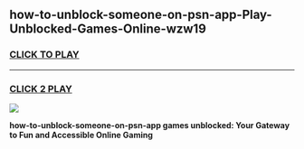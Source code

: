 
## how-to-unblock-someone-on-psn-app-Play-Unblocked-Games-Online-wzw19
<h3>
<a href="https://premium76.site?title=how-to-unblock-someone-on-psn-app&ref=25A">CLICK TO PLAY</a></h3>
<hr>

<h3>
<a href="https://premium76.site?title=how-to-unblock-someone-on-psn-app&ref=25A">CLICK 2 PLAY</a>
  
</h3>

<a href="https://premium76.site?title=how-to-unblock-someone-on-psn-app&ref=25A"><img src="https://clearcache.store/games.png"></a>


**how-to-unblock-someone-on-psn-app games unblocked: Your Gateway to Fun and Accessible Online Gaming**
